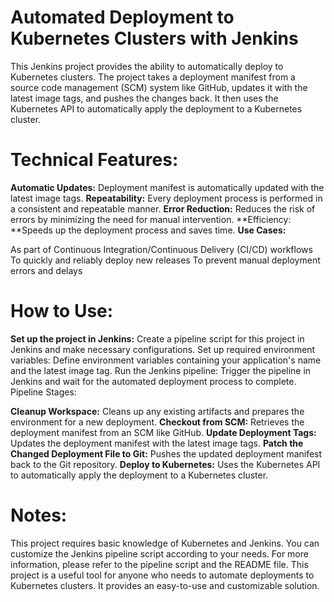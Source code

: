 # Automated Deployment to Kubernetes Clusters with Jenkins
This Jenkins project provides the ability to automatically deploy to Kubernetes clusters. The project takes a deployment manifest from a source code management (SCM) system like GitHub, updates it with the latest image tags, and pushes the changes back. It then uses the Kubernetes API to automatically apply the deployment to a Kubernetes cluster.

# Technical Features:

**Automatic Updates:** Deployment manifest is automatically updated with the latest image tags.
**Repeatability:** Every deployment process is performed in a consistent and repeatable manner.
**Error Reduction:** Reduces the risk of errors by minimizing the need for manual intervention.
**Efficiency: **Speeds up the deployment process and saves time.
**Use Cases:**

As part of Continuous Integration/Continuous Delivery (CI/CD) workflows
To quickly and reliably deploy new releases
To prevent manual deployment errors and delays

# How to Use:

**Set up the project in Jenkins:** Create a pipeline script for this project in Jenkins and make necessary configurations.
Set up required environment variables: Define environment variables containing your application's name and the latest image tag.
Run the Jenkins pipeline: Trigger the pipeline in Jenkins and wait for the automated deployment process to complete.
Pipeline Stages:

**Cleanup Workspace:** Cleans up any existing artifacts and prepares the environment for a new deployment.
**Checkout from SCM:** Retrieves the deployment manifest from an SCM like GitHub.
**Update Deployment Tags:** Updates the deployment manifest with the latest image tags.
**Patch the Changed Deployment File to Git:** Pushes the updated deployment manifest back to the Git repository.
**Deploy to Kubernetes:** Uses the Kubernetes API to automatically apply the deployment to a Kubernetes cluster.

# Notes:

This project requires basic knowledge of Kubernetes and Jenkins.
You can customize the Jenkins pipeline script according to your needs.
For more information, please refer to the pipeline script and the README file.
This project is a useful tool for anyone who needs to automate deployments to Kubernetes clusters. It provides an easy-to-use and customizable solution.
